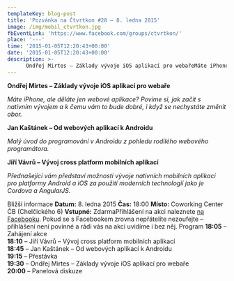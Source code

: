 ```yaml
---
templateKey: blog-post
title: 'Pozvánka na Čtvrtkon #28 – 8. ledna 2015'
image: /img/mobil_ctvrtkon.jpg
fbEventLink: 'https://www.facebook.com/groups/ctvrtkon/'
place: '---'
time: '2015-01-05T12:20:43+00:00'
date: '2015-01-05T12:20:43+00:00'
description: >-
      Ondřej Mirtes – Základy vývoje iOS aplikací pro webařeMáte iPhone, ale děláte jen webové aplikace? Povíme si, jak začít s nativním vývojem a k čemu vám to bude dobré, i když se ...
---
```

[](http://ctvrtkon.cz/wp-content/uploads/mobil_ctvrtkon.jpg)

**Ondřej Mirtes – Základy vývoje iOS aplikací pro webaře**

_Máte iPhone, ale děláte jen webové aplikace? Povíme si, jak začít s nativním vývojem a k čemu vám to bude dobré, i když se nechystáte změnit obor._

**Jan Kaštánek – Od webových aplikací k Androidu**

_Malý úvod do programování v Androidu z pohledu rodilého webového programátora._

**Jiří Vávrů – Vývoj cross platform mobilních aplikací**

_Přednašející vám představí možnosti vývoje nativních mobilních aplikací pro platformy Android a iOS za použití moderních technologií jako je Cordova a AngularJS._

Bližší informace **Datum:** 8. ledna 2015 **Čas:** 18:00 **Místo:** Coworking Center ČB (Chelčického 6) **Vstupné:** ZdarmaPřihlášení na akci naleznete [na Facebooku](https://www.facebook.com/events/777299018971808/ "Mobilní Čtvrtkon"). Pokud se s Facebookem zrovna nepřátelíte nezoufejte – přihlášení není povinné a rádi vás na akci uvidíme i bez něj. Program **18:05** – Zahájení akce  
**18:10** – Jiří Vávrů – Vývoj cross platform mobilních aplikací  
**18:45** – Jan Kaštánek – Od webových aplikací k Androidu  
**19:15** – Přestávka  
**19:30** – Ondřej Mirtes – Základy vývoje iOS aplikací pro webaře  
**20:00** – Panelová diskuze